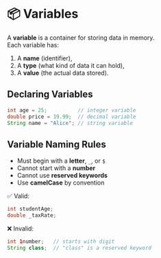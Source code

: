 # 📦 Variables

A **variable** is a container for storing data in memory.  
Each variable has:

1. A **name** (identifier),
2. A **type** (what kind of data it can hold),
3. A **value** (the actual data stored).

## Declaring Variables

```java
int age = 25;          // integer variable
double price = 19.99;  // decimal variable
String name = "Alice"; // string variable
```

## Variable Naming Rules

- Must begin with a **letter**, `_`, or `$`
- Cannot start with a **number**
- Cannot use **reserved keywords**
- Use **camelCase** by convention

✅ Valid:

```java
int studentAge;
double _taxRate;
```

❌ Invalid:

```java
int 1number;   // starts with digit
String class;  // "class" is a reserved keyword
```

